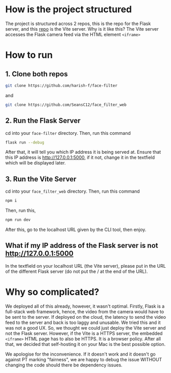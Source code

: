 # How is the project structured
The project is structured across 2 repos, this is the repo for the Flask server, and this [repo](https://github.com/SeansC12/face_filter_web) is the Vite server. Why is it like this? The Vite server accesses the Flask camera feed via the HTML element `<iframe>`

# How to run
## 1. Clone both repos
```bash 
git clone https://github.com/harish-f/face-filter
```
and
```bash 
git clone https://github.com/SeansC12/face_filter_web
```
## 2. Run the Flask Server
cd into your `face-filter` directory. Then, run this command
```bash
flask run --debug
```
After that, it will tell you which IP address it is being served at. Ensure that this IP address is http://127.0.0.1:5000, if it not, change it in the textfield which will be displayed later.

## 3. Run the Vite Server
cd into your `face_filter_web` directory. Then, run this command
```bash
npm i
```
Then, run this,
```bash
npm run dev
```
After this, go to the localhost URL given by the CLI tool, then enjoy.
## What if my IP address of the Flask server is not http://127.0.0.1:5000
In the textfield on your localhost URL (the Vite server), please put in the URL of the different Flask server (do not put the / at the end of the URL).

# Why so complicated?
We deployed all of this already, however, it wasn't optimal. Firstly, Flask is a full-stack web framework, hence, the video from the camera would have to be sent to the server. If deployed on the cloud, the latency to send the video feed to the server and back is too laggy and unusable. We tried this and it was not a good UX. So, we thought we could just deploy the Vite server and not the Flask server. However, if the Vite is a HTTPS server, the embedded `<iframe>` HTML page has to also be HTTPS. It is a browser policy. After all that, we decided that self-hosting it on your Mac is the best possible option.

We apologise for the inconvenience. If it doesn't work and it doesn't go against PT marking "fairness", we are happy to debug the issue WITHOUT changing the code should there be dependency issues.
